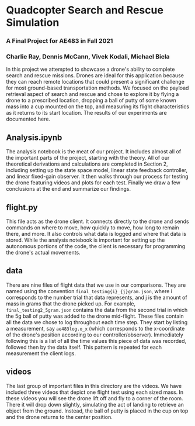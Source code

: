 # Quadcopter Search and Rescue Simulation
### A Final Project for AE483 in Fall 2021
### Charlie Ray, Dennis McCann, Vivek Kodali, Michael Biela

In this project we attempted to showcase a drone's ability to complete search and rescue missions. Drones are ideal for this application because they can reach remote locations that could present a significant challenge for most ground-based transportation methods. We focused on the payload retrieval aspect of search and rescue and chose to explore it by flying a drone to a prescribed location, dropping a ball of putty of some known mass into a cup mounted on the top, and measuring its flight characteristics as it returns to its start location. The results of our experiments are documented here.

## Analysis.ipynb
The analysis notebook is the meat of our project. It includes almost all of the important parts of the project, starting with the theory. All of our theoretical derivations and calculations are completed in Section 2, including setting up the state space model, linear state feedback controller, and linear fixed-gain observer. It then walks through our process for testing the drone featuring videos and plots for each test. Finally we draw a few conclusions at the end and summarize our findings.

## flight.py
This file acts as the drone client. It connects directly to the drone and sends commands on where to move, how quickly to move, how long to remain there, and more. It also controls what data is logged and where that data is stored. While the analysis notebook is important for setting up the autonomous portions of the code, the client is necessary for programming the drone's actual movements.

## data
There are nine files of flight data that we use in our comparisons. They are named using the convention `final_testing{i}_{j}gram.json`, where i corresponds to the number trial that data represents, and j is the amount of mass in grams that the drone picked up. For example, `final_testing2_5gram.json` contains the data from the second trial in which the 5g ball of putty was added to the drone mid-flight. These files contain all the data we chose to log throughout each time step. They start by listing a measurement, say `ae483log.o_x` (which corresponds to the x-coordinate of the drone's position according to our controller/observer). Immediately following this is a list of all the time values this piece of data was recorded, followed then by the data itself. This pattern is repeated for each measurement the client logs.

## videos
The last group of important files in this directory are the videos. We have included three videos that depict one flight test using each sized mass. In these videos you will see the drone lift off and fly to a corner of the room. There it will drop down slightly, simulating the act of landing to retrieve an object from the ground. Instead, the ball of putty is placed in the cup on top and the drone returns to the center position.